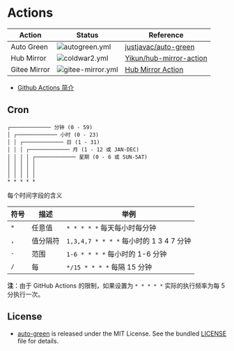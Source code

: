 # Actions

| Action | Status | Reference |
| --- | --- | --- |
| Auto Green | ![autogreen.yml](https://github.com/nonelittlesong/none-actions/actions/workflows/autogreen.yml/badge.svg)| [justjavac/auto-green](https://github.com/justjavac/auto-green) |
| Hub Mirror | ![coldwar2.yml](https://github.com/nonelittlesong/none-actions/actions/workflows/coldwar2.yml/badge.svg) | [Yikun/hub-mirror-action](https://github.com/Yikun/hub-mirror-action)
| Gitee Mirror | ![gitee-mirror.yml](https://github.com/nonelittlesong/none-actions/actions/workflows/gitee-mirror.yml/badge.svg) | [Hub Mirror Action](https://github.com/marketplace/actions/hub-mirror-action)

- [Github Actions 简介](https://docs.github.com/cn/actions/learn-github-actions/introduction-to-github-actions)

## Cron

```
┌───────────── 分钟 (0 - 59)
│ ┌───────────── 小时 (0 - 23)
│ │ ┌───────────── 日 (1 - 31)
│ │ │ ┌───────────── 月 (1 - 12 或 JAN-DEC)
│ │ │ │ ┌───────────── 星期 (0 - 6 或 SUN-SAT)
│ │ │ │ │
│ │ │ │ │
│ │ │ │ │
* * * * *
```

每个时间字段的含义  

|符号   | 描述        | 举例                                        |
| ----- | -----------| -------------------------------------------|
| `*`   | 任意值      | `* * * * *` 每天每小时每分钟                  |
| `,`   | 值分隔符    | `1,3,4,7 * * * *` 每小时的 1 3 4 7 分钟       |
| `-`   | 范围       | `1-6 * * * *` 每小时的 1-6 分钟               |
| `/`   | 每         | `*/15 * * * *` 每隔 15 分钟                  |

**注**：由于 GitHub Actions 的限制，如果设置为 `* * * * *` 实际的执行频率为每 5 分执行一次。

## License

- [auto-green](https://github.com/justjavac/auto-green) is released under the MIT License. See the bundled [LICENSE](./LICENSE) file for details.
